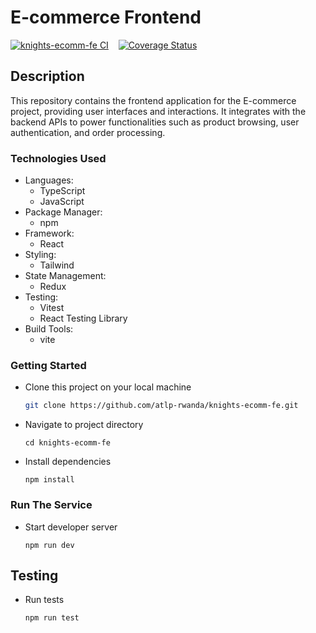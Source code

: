 # E-commerce Frontend

[![knights-ecomm-fe CI](https://github.com/atlp-rwanda/knights-ecomm-fe/actions/workflows/ci.yml/badge.svg)](https://github.com/atlp-rwanda/knights-ecomm-fe/actions/workflows/ci.yml) &nbsp;&nbsp; [![Coverage Status](https://coveralls.io/repos/github/atlp-rwanda/knights-ecomm-fe/badge.svg?branch=develop)](https://coveralls.io/github/atlp-rwanda/knights-ecomm-fe?branch=develop)

## Description

This repository contains the frontend application for the E-commerce project, providing user interfaces and interactions. It integrates with the backend APIs to power functionalities such as product browsing, user authentication, and order processing.

### Technologies Used

- Languages:
  - TypeScript
  - JavaScript
- Package Manager:
  - npm
- Framework:
  - React
- Styling:
  - Tailwind
- State Management:
  - Redux
- Testing:
  - Vitest
  - React Testing Library
- Build Tools:
  - vite

### Getting Started

- Clone this project on your local machine

  ```bash
  git clone https://github.com/atlp-rwanda/knights-ecomm-fe.git

  ```

- Navigate to project directory
  ```
  cd knights-ecomm-fe
  ```
- Install dependencies
  ```
  npm install
  ```

### Run The Service

- Start developer server
  ```
  npm run dev
  ```

## Testing

- Run tests
  ```
  npm run test
  ```
